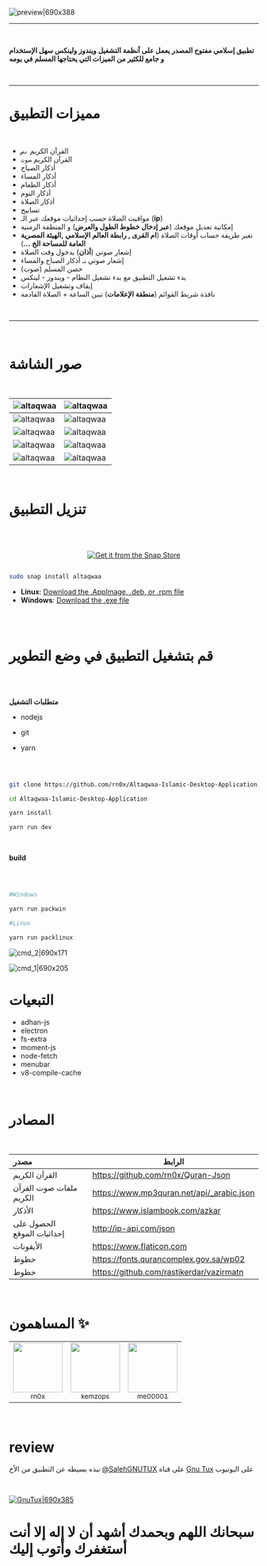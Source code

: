 ![preview|690x388](/screenshots/Featured_banner.png)
<br>

- - -

<br>

**تطبيق إسلامي مفتوح المصدر يعمل على أنظمة التشغيل ويندوز ولينكس سهل الإستخدام و جامع للكثير من  الميزات التي يحتاجها المسلم في يومه**

<br>


- - -

# مميزات التطبيق
<br>

- القرآن الكريم `نص`
- القرآن الكريم `صوت`
- أذكار الصباح
- أذكار المساء 
- أذكار الطعام 
- أذكار النوم 
- أذكار الصلاة
- تسابيح 
- مواقيت الصلاة حسب إحداثيات موقعك عبر الـ (**ip**)
- إمكانية تعديل موقعك (**عبر إدخال خطوط الطول والعرض**) و المنطقة الزمنية
- تغير طريقة حساب أوقات الصلاة (**ام القرى , رابطة العالم الإسلامي ,الهيئة المصرية العامة للمساحة الخ ...**)
- إشعار صوتي (**أذان**) بدخول وقت الصلاة 
- إشعار صوتي بـ أذكار الصباح والمساء
- حصن المسلم (صوت)
- بدء تشغيل التطبيق مع بدء تشغيل النظام - ويندوز - لينكس
- إيقاف وتشغيل الإشعارات 
- نافذة شريط القوائم (**منطقة الإعلامات**) تبين الساعة + الصلاة القادمة

<br>

---

<br>

# صور الشاشة

<br>

| ![altaqwaa](/screenshots/1.png) | ![altaqwaa](/screenshots/2.png) |
|:------------------------|----------------------|
| ![altaqwaa](/screenshots/3.png) | ![altaqwaa](/screenshots/4.png) |
| ![altaqwaa](/screenshots/5.png) | ![altaqwaa](/screenshots/6.png) |
| ![altaqwaa](/screenshots/7.png) | ![altaqwaa](/screenshots/8.png) |
| ![altaqwaa](/screenshots/9.png) | ![altaqwaa](/screenshots/10.png) |




<br>

# تنزيل التطبيق

<br><br>

<p align="center">
  <a href="https://snapcraft.io/altaqwaa">
    <img alt="Get it from the Snap Store" src="https://snapcraft.io/static/images/badges/en/snap-store-black.svg">
  </a>

  ```bash
  
  sudo snap install altaqwaa 
  
  ```
</p>


- **Linux**: [Download the .AppImage, .deb, or .rpm file](https://github.com/rn0x/Altaqwaa-Islamic-Desktop-Application/releases/latest)
- **Windows**: [Download the .exe file](https://github.com/rn0x/Altaqwaa-Islamic-Desktop-Application/releases/latest)

<br><br>


# قم بتشغيل التطبيق في وضع التطوير

<br><br>

**متطلبات التشغيل**

- nodejs

- git

- yarn

<br>

```bash

git clone https://github.com/rn0x/Altaqwaa-Islamic-Desktop-Application

cd Altaqwaa-Islamic-Desktop-Application

yarn install

yarn run dev

```

<br>

 **build**

<br>

```bash

#Windows

yarn run packwin

#Linux

yarn run packlinux

```

![cmd_2|690x171](/screenshots/cmd_1.png)

![cmd_1|690x205](/screenshots/cmd_2.png)

# التبعيات 
- adhan-js
- electron
- fs-extra
- moment-js
- node-fetch
- menubar
- v8-compile-cache
<br>


# المصادر 

<br>

|          مصدر        |           الرابط          |
|:--------------------------|------------------------|
| القرآن الكريم | https://github.com/rn0x/Quran-Json |
| ملفات صوت القرآن الكريم | https://www.mp3quran.net/api/_arabic.json |
| الأذكار | https://www.islambook.com/azkar |
| الحصول على إحداثيات الموقع | http://ip-api.com/json | 
| الأيقونات | https://www.flaticon.com |
| خطوط | https://fonts.qurancomplex.gov.sa/wp02 | 
| خطوط | https://github.com/rastikerdar/vazirmatn |


<br>

# المساهمون ✨ 



<table>
    <tr>
        <td align="center"><a href="https://github.com/rn0x"><img src="https://avatars.githubusercontent.com/u/76129163?v=4" width="100px;"/><br /><sub>rn0x</sub></a></td>
        <td align="center"><a href="https://github.com/kemzops"><img src="https://avatars.githubusercontent.com/u/52936496?v=4" width="100px;"/><br /><sub>kemzops</sub></a></td>
        <td align="center"><a href="https://github.com/me00001"><img src="https://avatars.githubusercontent.com/u/37930867?v=4" width="100px;"/><br /><sub>me00001</sub></a></td>
    </tr>
</table>

<br>


# review

نبذه بسيطه عن التطبيق من الأخ [@SalehGNUTUX](https://github.com/SalehGNUTUX) على قناة [Gnu Tux](https://www.youtube.com/c/GnuTux) على اليوتيوب

<br>

[![GnuTux|690x385](/screenshots/GnuTux.png)](https://www.youtube.com/watch?v=PtRfxMe9nRI)




# سبحانك اللهم وبحمدك أشهد أن لا إله إلا أنت أستغفرك وأتوب إليك
